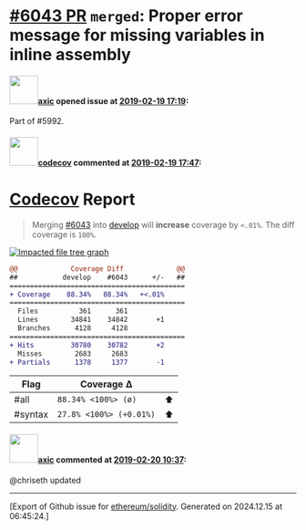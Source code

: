 # [\#6043 PR](https://github.com/ethereum/solidity/pull/6043) `merged`: Proper error message for missing variables in inline assembly

#### <img src="https://avatars.githubusercontent.com/u/20340?v=4" width="50">[axic](https://github.com/axic) opened issue at [2019-02-19 17:19](https://github.com/ethereum/solidity/pull/6043):

Part of #5992.

#### <img src="https://avatars.githubusercontent.com/in/254?v=4" width="50">[codecov](https://github.com/apps/codecov) commented at [2019-02-19 17:47](https://github.com/ethereum/solidity/pull/6043#issuecomment-465237355):

# [Codecov](https://codecov.io/gh/ethereum/solidity/pull/6043?src=pr&el=h1) Report
> Merging [#6043](https://codecov.io/gh/ethereum/solidity/pull/6043?src=pr&el=desc) into [develop](https://codecov.io/gh/ethereum/solidity/commit/c5577145d33fd1d15eacfdb928cc0e31e63af1f5?src=pr&el=desc) will **increase** coverage by `<.01%`.
> The diff coverage is `100%`.

[![Impacted file tree graph](https://codecov.io/gh/ethereum/solidity/pull/6043/graphs/tree.svg?width=650&token=87PGzVEwU0&height=150&src=pr)](https://codecov.io/gh/ethereum/solidity/pull/6043?src=pr&el=tree)

```diff
@@             Coverage Diff             @@
##           develop    #6043      +/-   ##
===========================================
+ Coverage    88.34%   88.34%   +<.01%     
===========================================
  Files          361      361              
  Lines        34841    34842       +1     
  Branches      4128     4128              
===========================================
+ Hits         30780    30782       +2     
  Misses        2683     2683              
+ Partials      1378     1377       -1
```

| Flag | Coverage Δ | |
|---|---|---|
| #all | `88.34% <100%> (ø)` | :arrow_up: |
| #syntax | `27.8% <100%> (+0.01%)` | :arrow_up: |

#### <img src="https://avatars.githubusercontent.com/u/20340?v=4" width="50">[axic](https://github.com/axic) commented at [2019-02-20 10:37](https://github.com/ethereum/solidity/pull/6043#issuecomment-465520087):

@chriseth updated


-------------------------------------------------------------------------------



[Export of Github issue for [ethereum/solidity](https://github.com/ethereum/solidity). Generated on 2024.12.15 at 06:45:24.]
